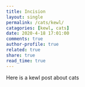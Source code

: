 ```yaml
---
title: Incision
layout: single
permalink: /cats/kewl/
catagories: [kewl, cats]
date: 2020-4-18 17:01:00
comments: true 
author-profile: true
related: true
share: true
read_time: true
---
```


Here is a kewl post about cats